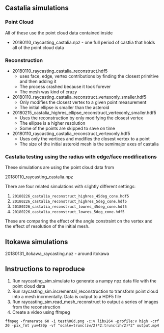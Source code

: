 ## Castalia simulations

### Point Cloud
All of these use the point cloud data contained inside

* 20180110_raycasting_castalia.npz - one full period of castlia that holds all
of the point cloud data

### Reconstruction

* 20180110_raycasting_castalia_reconstruct.hdf5
    * uses face, edge, vertex contributions by finding the closest primitive 
    and then adding it
    * The process crashed because it took forever
    * The mesh was kind of crazy
* 20180110_raycasting_castalia_reconstruct_vertexonly_smaller.hdf5
    * Only modifies the closest vertex to a given point measurement
    * The initial ellipse is smaller than the asteroid
* 20180215_castalia_highres_ellipse_reconstruct_vertexonly_smaller.hdf5
    * Uses the reconstruction by only modifying the closest vertex
    * The ellipse is a higher resolution
    * Some of the points are skipped to save on time
* 20180110_raycasting_castalia_reconstruct_vertexonly.hdf5
    * Uses only the vertices and modifies the closest vertex to a point
    * The size of the initial asteroid mesh is the semimajor axes of castalia

### Castalia testing using the radius with edge/face modifications

These simulations are using the point cloud data from

20180110_raycasting_castalia.npz

There are four related simulations with slightly different settings:

1. `20180226_castalia_reconstruct_highres_45deg_cone.hdf5`
2. `20180226_castalia_reconstruct_highres_5deg_cone.hdf5`
3. `20180226_castalia_reconstruct_lowres_45deg_cone.hdf5`
4. `20180226_castalia_reconstruct_lowres_5deg_cone.hdf5`

These are comparing the effect of the angle constraint on the vertex and the effect of resolution of the initial mesh.

## Itokawa simulations

20180131_itokawa_raycasting.npz - around itokawa

## Instructions to reproduce

1. Run raycasting_sim.simulate to generate a numpy npz data file with the point cloud data
2. Run raycasting_sim.incremental_reconstruction to transform point cloud into a mesh incrmentally. Data is output to a HDF5 file
3. Run raycasting_sim.read_mesh_reconstruct to output a series of images from the reconstruction
4. Create a video using ffmpeg
~~~
ffmpeg -framerate 60 -i test%06d.png -c:v libx264 -profile:v high -crf 20 -pix_fmt yuv420p -vf "scale=trunc(iw/2)*2:trunc(ih/2)*2" output.mp4 
~~~
